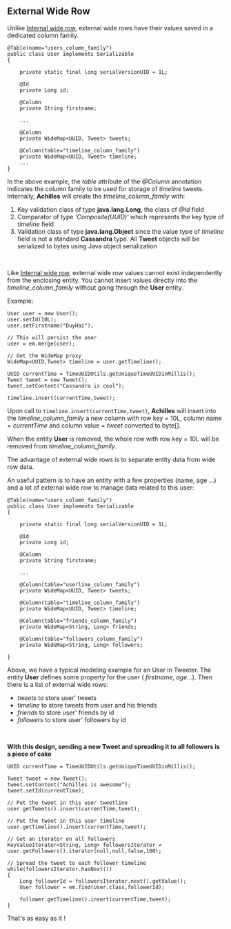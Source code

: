 ## External Wide Row

 Unlike [Internal wide row][internalWideRow], external wide rows have their values saved in a dedicated column family.
 
 	@Table(name="users_column_family")
	public class User implements Serializable
	{

		private static final long serialVersionUID = 1L;

		@Id
		private Long id;

		@Column
		private String firstname;

		...
		
		@Column
		private WideMap<UUID, Tweet> tweets; 

		@Column(table="timeline_column_family")
		private WideMap<UUID, Tweet> timeline; 		
		...
	}
 
 In the above example, the *table* attribute of the *@Column* annotation indicates the column family to be used for 
 storage of *timeline* tweets. Internally, **Achilles** will create the *timeline\_column\_family* with:
 
 1. Key validation class of type **java.lang.Long**, the class of *@Id* field
 2. Comparator of type *'Composite(UUID)'* which represents the key type of *timeline* field
 3. Validation class of type **java.lang.Object** since the value type of *timeline* field is not a standard
	**Cassandra** type. All **Tweet** objects will be serialized to bytes using Java object serialization
<br/>

Like [Internal wide row][internalWideRow], external wide row values cannot exist independently from the enclosing
 entity. You cannot insert values directly into the *timeline\_column\_family* without going through the **User** entity.
 
 Example:
 
	User user = new User();
	user.setId(10L);
	user.setFirstname("DuyHai");
	
	// This will persist the user
	user = em.merge(user);
 
	// Get the WideMap proxy
	WideMap<UUID,Tweet> timeline = user.getTimeline();
	
	UUID currentTime = TimeUUIDUtils.getUniqueTimeUUIDinMillis();
	Tweet tweet = new Tweet();
	tweet.setContent("Cassandra is cool");
	
	timeline.insert(currentTime,tweet);
 

 Upon call to `timeline.insert(currentTime,tweet)`, **Achilles** will insert into the *timeline\_column\_family* a new column
 with row key = 10L, column name = *currentTime* and column value = *tweet* converted to byte[].
 
 When the entity **User** is removed, the whole row with row key = 10L will be removed from *timeline\_column\_family*.
 
 The advantage of external wide rows is to separate entity data from wide row data. 

 An useful pattern is to have an entity with a few properties (name, age ...) and a lot of external wide row to manage data related
 to this user:

 	@Table(name="users_column_family")
	public class User implements Serializable
	{

		private static final long serialVersionUID = 1L;

		@Id
		private Long id;

		@Column
		private String firstname;

		...
			
		@Column(table="userline_column_family")
		private WideMap<UUID, Tweet> tweets; 	

		@Column(table="timeline_column_family")
		private WideMap<UUID, Tweet> timeline; 			
		
		@Column(table="friends_column_family")
		private WideMap<String, Long> friends; 			

		@Column(table="followers_column_family")
		private WideMap<String, Long> followers;		

	}
	
 Above, we have a typical modeling example for an User in Tweeter. The entity **User** defines some property for the user ( *firstname*,
 *age*...). Then there is a list of external wide rows:
 
 - *tweets* to store user' tweets
 - *timeline* to store tweets from user and his friends
 - *friends* to store user' friends by id
 - *followers* to store user' followers by id
<br/>

**With this design, sending a new Tweet and spreading it to all followers is a piece of cake**
 
	UUID currentTime = TimeUUIDUtils.getUniqueTimeUUIDinMillis();
	
	Tweet tweet = new Tweet();
	tweet.setContent("Achilles is awesome");
	tweet.setId(currentTime);
	
	// Put the tweet in this user tweetline
	user.getTweets().insert(currentTime,tweet);
	
	// Put the tweet in this user timeline
	user.getTimeline().insert(currentTime,tweet);
	
	// Get an iterator on all followers
	KeyValueIterator<String, Long> followersIterator = user.getFollowers().iterator(null,null,false,100);
	
	// Spread the tweet to each follower timeline
	while(followersIterator.hasNext())
	{
		Long followerId = followersIterator.next().getValue();
		User follower = em.find(User.class,followerId);
		
		follower.getTimeline().insert(currentTime,tweet);
	}
	
 That's as easy as it !	
	
[annotations]: /doanduyhai/achilles/tree/master/documentation/annotations.markdown
[emOperations]: /doanduyhai/achilles/tree/master/documentation/emOperations.markdown
[collectionsAndMaps]: /doanduyhai/achilles/tree/master/documentation/collectionsAndMaps.markdown
[dirtyCheck]: /doanduyhai/achilles/tree/master/documentation/dirtyCheck.markdown
[simpleWideRow]: /doanduyhai/achilles/tree/master/documentation/simpleWideRow.markdown
[internalWideRow]: /doanduyhai/achilles/tree/master/documentation/internalWideRow.markdown
[externalWideRow]: /doanduyhai/achilles/tree/master/documentation/externalWideRow.markdown
[multiComponentKey]: /doanduyhai/achilles/tree/master/documentation/multiComponentKey.markdown
[joinColumns]: /doanduyhai/achilles/tree/master/documentation/joinColumns.markdown 